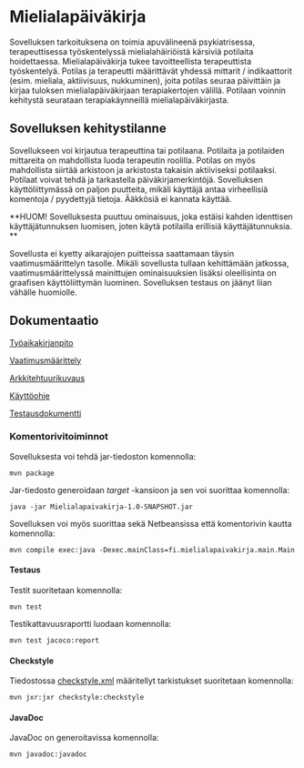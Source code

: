 # Mielialapäiväkirja
Sovelluksen tarkoituksena on toimia apuvälineenä psykiatrisessa, terapeuttisessa työskentelyssä mielialahäiriöistä kärsiviä potilaita hoidettaessa. Mielialapäiväkirja tukee tavoitteellista terapeuttista työskentelyä. Potilas ja terapeutti määrittävät yhdessä mittarit / indikaattorit (esim. mieliala, aktiivisuus, nukkuminen), joita potilas seuraa päivittäin ja kirjaa tuloksen mielialapäiväkirjaan terapiakertojen välillä. Potilaan voinnin kehitystä seurataan terapiakäynneillä mielialapäiväkirjasta.


## Sovelluksen kehitystilanne
Sovellukseen voi kirjautua terapeuttina tai potilaana. Potilaita ja potilaiden mittareita on mahdollista luoda terapeutin roolilla. Potilas on myös mahdollista siirtää arkistoon ja arkistosta takaisin aktiiviseksi potilaaksi. Potilaat voivat tehdä ja tarkastella päiväkirjamerkintöjä. Sovelluksen käyttöliittymässä on paljon puutteita, mikäli käyttäjä antaa virheellisiä komentoja / pyydettyjä tietoja. Ääkkösiä ei kannata käyttää. 

**HUOM! Sovelluksesta puuttuu ominaisuus, joka estäisi kahden identtisen käyttäjätunnuksen luomisen, joten käytä potilailla erillisiä käyttäjätunnuksia. **


Sovellusta ei kyetty aikarajojen puitteissa saattamaan täysin vaatimusmäärittelyn tasolle. Mikäli sovellusta tullaan kehittämään jatkossa, vaatimusmäärittelyssä mainittujen ominaisuuksien lisäksi oleellisinta on graafisen käyttöliittymän luominen. Sovelluksen testaus on jäänyt liian vähälle huomiolle. 




## Dokumentaatio

[Työaikakirjanpito](https://github.com/jmjkorte/ot-harjoitustyo/blob/master/mielialapaivakirja/dokumentaatio/tyoaikakirjanpito.md)

[Vaatimusmäärittely](https://github.com/jmjkorte/ot-harjoitustyo/blob/master/mielialapaivakirja/dokumentaatio/vaatimusmaarittely.md)

[Arkkitehtuurikuvaus](https://github.com/jmjkorte/ot-harjoitustyo/blob/master/mielialapaivakirja/dokumentaatio/arkkitehtuuri.md)

[Käyttöohje](https://github.com/jmjkorte/ot-harjoitustyo/blob/master/mielialapaivakirja/dokumentaatio/kayttoohje.md)

[Testausdokumentti](https://github.com/jmjkorte/ot-harjoitustyo/blob/master/mielialapaivakirja/dokumentaatio/testaus.md) 

### Komentorivitoiminnot

Sovelluksesta voi tehdä jar-tiedoston komennolla:
```
mvn package
```
Jar-tiedosto generoidaan *target* -kansioon ja sen voi suorittaa komennolla: 
```
java -jar Mielialapaivakirja-1.0-SNAPSHOT.jar
```


Sovelluksen voi myös suorittaa sekä Netbeansissa että komentorivin kautta komennolla: 
```
mvn compile exec:java -Dexec.mainClass=fi.mielialapaivakirja.main.Main
```


#### Testaus
Testit suoritetaan komennolla:
```
mvn test
```
Testikattavuusraportti luodaan komennolla:
```
mvn test jacoco:report
``` 
#### Checkstyle
Tiedostossa [checkstyle.xml](https://github.com/jmjkorte/ot-harjoitustyo/blob/master/mielialapaivakirja/checkstyle.xml) määritellyt tarkistukset suoritetaan komennolla:
```
mvn jxr:jxr checkstyle:checkstyle
```

#### JavaDoc
JavaDoc on generoitavissa komennolla:
```
mvn javadoc:javadoc
```
